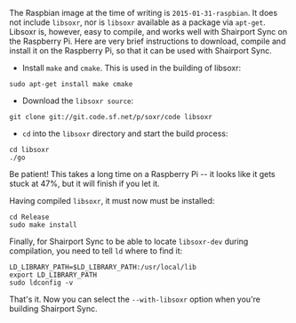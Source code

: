The Raspbian image at the time of writing is `2015-01-31-raspbian`. It does not include `libsoxr`, nor is `libsoxr` available as a package via `apt-get`.
Libsoxr is, however, easy to compile, and works well with Shairport Sync on the Raspberry Pi. Here are very brief instructions to download, compile and install it on the Raspberry Pi, so that it can be used with Shairport Sync.

* Install `make` and `cmake`. This is used in the building of libsoxr:
```
sudo apt-get install make cmake
```
* Download the `libsoxr source`:
```
git clone git://git.code.sf.net/p/soxr/code libsoxr
```
* `cd` into the `libsoxr` directory and start the build process:
```
cd libsoxr
./go
```
Be patient! This takes a long time on a Raspberry Pi -- it looks like it gets stuck at 47%, but it will finish if you let it.

Having compiled `libsoxr`, it must now must be installed:
```
cd Release
sudo make install
```
Finally, for Shairport Sync to be able to locate `libsoxr-dev` during compilation, you need to tell `ld` where to find it:
```
LD_LIBRARY_PATH=$LD_LIBRARY_PATH:/usr/local/lib
export LD_LIBRARY_PATH
sudo ldconfig -v
```
That's it. Now you can select the `--with-libsoxr` option when you're building Shairport Sync.
